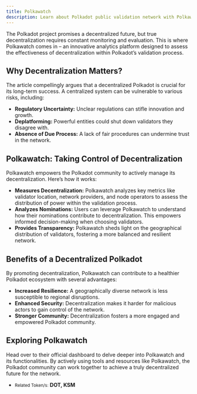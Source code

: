 ```yaml
---
title: Polkawatch
description: Learn about Polkadot public validation network with Polkawatch, Polkadot decentralization analytics and monitoring tool.
---  
```


The Polkadot project promises a decentralized future, but true decentralization requires constant monitoring and evaluation. This is where Polkawatch comes in – an innovative analytics platform designed to assess the effectiveness of decentralization within Polkadot’s validation process.

## Why Decentralization Matters?
The article compellingly argues that a decentralized Polkadot is crucial for its long-term success. A centralized system can be vulnerable to various risks, including:

- **Regulatory Uncertainty:** Unclear regulations can stifle innovation and growth.
- **Deplatforming:** Powerful entities could shut down validators they disagree with.
- **Absence of Due Process:** A lack of fair procedures can undermine trust in the network.

## Polkawatch: Taking Control of Decentralization
Polkawatch empowers the Polkadot community to actively manage its decentralization. Here’s how it works:
- **Measures Decentralization:** Polkawatch analyzes key metrics like validator location, network providers, and node operators to assess the distribution of power within the validation process.
- **Analyzes Nominations:** Users can leverage Polkawatch to understand how their nominations contribute to decentralization. This empowers informed decision-making when choosing validators.
- **Provides Transparency:** Polkawatch sheds light on the geographical distribution of validators, fostering a more balanced and resilient network.

## Benefits of a Decentralized Polkadot
By promoting decentralization, Polkawatch can contribute to a healthier Polkadot ecosystem with several advantages:
- **Increased Resilience:** A geographically diverse network is less susceptible to regional disruptions.
- **Enhanced Security:** Decentralization makes it harder for malicious actors to gain control of the network.
- **Stronger Community:** Decentralization fosters a more engaged and empowered Polkadot community.

## Exploring Polkawatch
Head over to their official dashboard to delve deeper into Polkawatch and its functionalities. By actively using tools and resources like Polkawatch, the Polkadot community can work together to achieve a truly decentralized future for the network.

- <small>Related Token/s:</small> **DOT, KSM**
